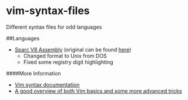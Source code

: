 # vim-syntax-files
Different syntax files for odd languages

##Languages
* [Sparc V8 Assembly](https://github.com/milesjos/vim-syntax-files/blob/master/sparc.vim) (original can be found [here](http://vim.sourceforge.net/scripts/script.php?script_id=635))
  * Changed format to Unix from DOS
  * Fixed some registry digit highlighting



####More Information
* [Vim syntax documentation](http://vimdoc.sourceforge.net/htmldoc/syntax.html)
* [A good overview of both Vim basics and some more advanced tricks](https://github.com/theshteves/vim-workshop)
